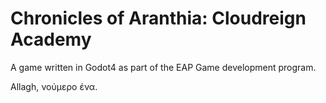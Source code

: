 # Chronicles of Aranthia: Cloudreign Academy

A game written in Godot4 as part of the EAP Game development program.

Allagh, νούμερο ένα.
